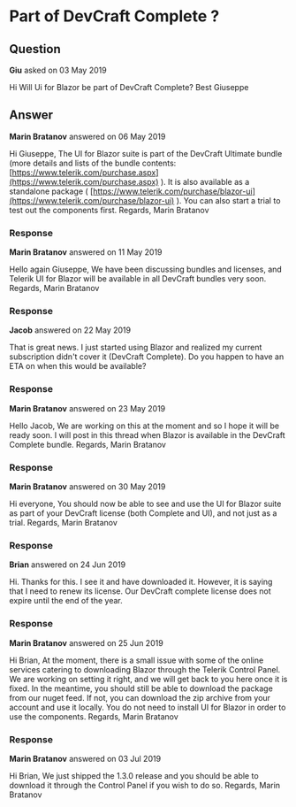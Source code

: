 # Part of DevCraft Complete ?

## Question

**Giu** asked on 03 May 2019

Hi Will Ui for Blazor be part of DevCraft Complete? Best Giuseppe

## Answer

**Marin Bratanov** answered on 06 May 2019

Hi Giuseppe, The UI for Blazor suite is part of the DevCraft Ultimate bundle (more details and lists of the bundle contents: [https://www.telerik.com/purchase.aspx](https://www.telerik.com/purchase.aspx) ). It is also available as a standalone package ( [https://www.telerik.com/purchase/blazor-ui](https://www.telerik.com/purchase/blazor-ui) ). You can also start a trial to test out the components first. Regards, Marin Bratanov

### Response

**Marin Bratanov** answered on 11 May 2019

Hello again Giuseppe, We have been discussing bundles and licenses, and Telerik UI for Blazor will be available in all DevCraft bundles very soon. Regards, Marin Bratanov

### Response

**Jacob** answered on 22 May 2019

That is great news. I just started using Blazor and realized my current subscription didn't cover it (DevCraft Complete). Do you happen to have an ETA on when this would be available?

### Response

**Marin Bratanov** answered on 23 May 2019

Hello Jacob, We are working on this at the moment and so I hope it will be ready soon. I will post in this thread when Blazor is available in the DevCraft Complete bundle. Regards, Marin Bratanov

### Response

**Marin Bratanov** answered on 30 May 2019

Hi everyone, You should now be able to see and use the UI for Blazor suite as part of your DevCraft license (both Complete and UI), and not just as a trial. Regards, Marin Bratanov

### Response

**Brian** answered on 24 Jun 2019

Hi. Thanks for this. I see it and have downloaded it. However, it is saying that I need to renew its license. Our DevCraft complete license does not expire until the end of the year.

### Response

**Marin Bratanov** answered on 25 Jun 2019

Hi Brian, At the moment, there is a small issue with some of the online services catering to downloading Blazor through the Telerik Control Panel. We are working on setting it right, and we will get back to you here once it is fixed. In the meantime, you should still be able to download the package from our nuget feed. If not, you can download the zip archive from your account and use it locally. You do not need to install UI for Blazor in order to use the components. Regards, Marin Bratanov

### Response

**Marin Bratanov** answered on 03 Jul 2019

Hi Brian, We just shipped the 1.3.0 release and you should be able to download it through the Control Panel if you wish to do so. Regards, Marin Bratanov
